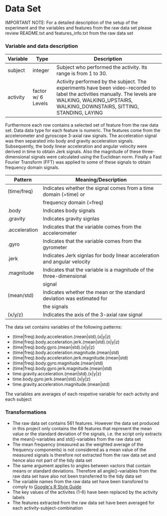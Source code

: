 Data Set 
=================

IMPORTANT NOTE: For a detailed description of the setup of the experiment and the variables and features from the raw data set please review README.txt and features_info.txt from the raw data set

### Variable and data description

| Variable | Type               | Description                                                                                                                                                                                           |
|----------|--------------------|-------------------------------------------------------------------------------------------------------------------------------------------------------------------------------------------------------|
| subject  | integer            | Subject who performed the activity. Its range is from 1 to 30.                                                                                                                                        |
| activity | factor w/ 6 Levels | Activity performed by the subject. The experiments have been video-recorded to label the activities manually. The levels are WALKING, WALKING_UPSTAIRS, WALKING_DOWNSTAIRS, SITTING, STANDING, LAYING |

Furthermore each row contains a selected set of feature from the raw data set. Data data type for each feature is numeric. The features come from the accelerometer and gyroscope 3-axial raw signals. The acceleration signal was then separated into body and gravity acceleration signals. Subsequently, the body linear acceleration and angular velocity were derived in time to obtain Jerk signals. Also the magnitude of these three-dimensional signals were calculated using the Euclidean norm. Finally a Fast Fourier Transform (FFT) was applied to some of these signals to obtain frequency domain signals.


| Pattern              | Meaning/Description                                                      |
|----------------------|--------------------------------------------------------------------------|
| (time/freq)          | Indicates whether the signal comes from a time domain (=time) or         |
|                      |   frequency domain (=freq)                                               |
| .body                | Indicates body signals                                                   |
| .gravity             | Indicates gravity signlas                                                |
| .acceleration        | Indicates that the variable comes from the accelerometer                 |
| .gyro                | Indicates that the variable comes from the gyrometer                     |
| .jerk                | Indicates Jerk signlas for body linear acceleration and angular velocity |
| .magnitude           | Indicates that the variable is a magnitude of the three-dimensional      |
|                      |   signal                                                                 |
| (mean/std)           | Indicates whether the mean or the standard deviation was estimated for   |
|                      |   the signals                                                            |
| (x/y/z)              | Indicates the axis of the 3-axial raw signal                             |


The data set contains variables of the following patterns:
* (time|freq).body.acceleration.(mean|std).(x|y|z)
* (time|freq).body.acceleration.jerk.(mean|std).(x|y|z)
* (time|freq).body.gyro.(mean|std).(x|y|z)
* (time|freq).body.acceleration.magnitude.(mean|std)
* (time|freq).body.acceleration.jerk.magnitude.(mean|std)
* (time|freq).body.gyro.magnitude.(mean|std)
* (time|freq).body.gyro.jerk.magnitude.(mean|std)
* time.gravity.acceleration.(mean|std).(x|y|z)
* time.body.gyro.jerk.(mean|std).(x|y|z)
* time.gravity.acceleration.magnitude.(mean|std)

The variables are averages of each respetive variable for each activity and each subject

### Transformations
* The raw data set contains 561 features. However the data set produced in this project only contains the 68 features that represent the mean value or the standard deviation of the signals, i.e. the script only extracts the mean()-variables and std()-variables from the raw data set
* The mean frequency (measured as the weighted average of the frequency components) is not considered as a mean value of the measured signals is therefore not extracted from the raw data set and hence also not part of the tidy data set
* The same argument applies to angles between vactors that contain means or standard deviations. Therefore all angle()-variables from the raw data set have also not been transferred to the tidy data set
* The variable names from the raw data set have been transfored to comply to [Google's R Style Guide](https://google-styleguide.googlecode.com/svn/trunk/Rguide.xml)
* The key values of the activites (1-6) have been replaced by the activity labels
* The features extracted from the raw data set have been averaged for each activity-subject-combination
